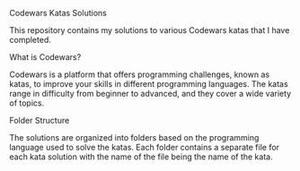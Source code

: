 Codewars Katas Solutions

This repository contains my solutions to various Codewars katas that I have completed.


What is Codewars?

Codewars is a platform that offers programming challenges, known as katas, to improve your skills in different programming languages. The katas range in difficulty from beginner to advanced, and they cover a wide variety of topics.


Folder Structure

The solutions are organized into folders based on the programming language used to solve the katas. Each folder contains a separate file for each kata solution with the name of the file being the name of the kata.
